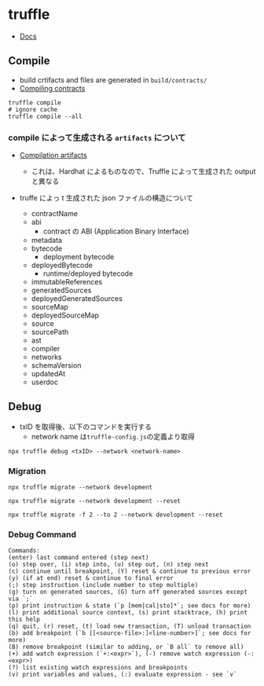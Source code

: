# truffle

- [Docs](https://trufflesuite.com/)

## Compile

- build crtifacts and files are generated in `build/contracts/`
- [Compiling contracts](https://trufflesuite.com/docs/truffle/getting-started/compiling-contracts/)

```
truffle compile
# ignore cache
truffle compile --all
```

### compile によって生成される `artifacts` について

- [Compilation artifacts](https://hardhat.org/hardhat-runner/docs/advanced/artifacts)

  - これは、Hardhat によるものなので、Truffle によって生成された output と異なる

- truffe によっ t 生成された json ファイルの構造について
  - contractName
  - abi
    - contract の ABI (Application Binary Interface)
  - metadata
  - bytecode
    - deployment bytecode
  - deployedBytecode
    - runtime/deployed bytecode
  - immutableReferences
  - generatedSources
  - deployedGeneratedSources
  - sourceMap
  - deployedSourceMap
  - source
  - sourcePath
  - ast
  - compiler
  - networks
  - schemaVersion
  - updatedAt
  - userdoc

## Debug

- txID を取得後、以下のコマンドを実行する
  - network name は`truffle-config.js`の定義より取得

```
npx truffle debug <txID> --network <network-name>
```

### Migration

```
npx truffle migrate --network development

npx truffle migrate --network development --reset

npx truffle migrate -f 2 --to 2 --network development --reset
```

### Debug Command

```
Commands:
(enter) last command entered (step next)
(o) step over, (i) step into, (u) step out, (n) step next
(c) continue until breakpoint, (Y) reset & continue to previous error
(y) (if at end) reset & continue to final error
(;) step instruction (include number to step multiple)
(g) turn on generated sources, (G) turn off generated sources except via `;`
(p) print instruction & state (`p [mem|cal|sto]*`; see docs for more)
(l) print additional source context, (s) print stacktrace, (h) print this help
(q) quit, (r) reset, (t) load new transaction, (T) unload transaction
(b) add breakpoint (`b [[<source-file>:]<line-number>]`; see docs for more)
(B) remove breakpoint (similar to adding, or `B all` to remove all)
(+) add watch expression (`+:<expr>`), (-) remove watch expression (-:<expr>)
(?) list existing watch expressions and breakpoints
(v) print variables and values, (:) evaluate expression - see `v`
```
